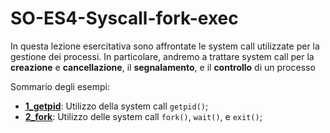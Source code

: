 # SO-ES4-Syscall-fork-exec

In questa lezione esercitativa sono affrontate le system call utilizzate per la gestione dei processi. In particolare, andremo a trattare system call per la **creazione** e **cancellazione**, il **segnalamento**, e il **controllo** di un processo

Sommario degli esempi:

- [**1_getpid**](https://github.com/SO-unina/esercitazioni/tree/main/SO-ES4-Syscall-fork-exec/1_getpid): Utilizzo della system call ``getpid()``;
- [**2_fork**](https://github.com/SO-unina/esercitazioni/tree/main/SO-ES4-Syscall-fork-exec/1_fork): Utilizzo delle system call ``fork()``, ``wait()``, e ``exit()``;

